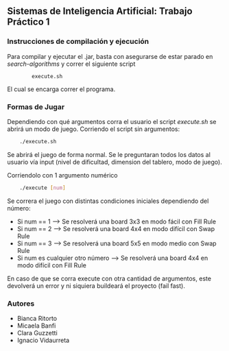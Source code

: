 ## Sistemas de Inteligencia Artificial: Trabajo Práctico 1

### Instrucciones de compilación y ejecución

Para compilar y ejecutar el .jar, basta con asegurarse de estar parado en _search-algorithms_ y correr el siguiente script

```
        execute.sh
```
El cual se encarga  correr el programa.

### Formas de Jugar
Dependiendo con qué argumentos corra el usuario el script *execute.sh* se abrirá un modo de juego. Corriendo el script sin argumentos:
```bash
    ./execute.sh
```
Se abrirá el juego de forma normal. Se le preguntaran todos los datos al usuario vía input (nivel de dificultad, dimension del tablero, modo de juego).

Corriendolo con 1 argumento numérico

```bash
    ./execute [num]
```
Se correra el juego con distintas condiciones iniciales dependiendo del número:
* Si num == 1 --> Se resolverá una board 3x3 en modo fácil con Fill Rule
* Si num == 2 --> Se resolverá una board 4x4 en modo difícil con Swap Rule
* Si num == 3 --> Se resolverá una board 5x5 en modo medio con Swap Rule
* Si num es cualquier otro número --> Se resolverá una board 4x4 en modo difícil con Fill Rule

En caso de que se corra execute con otra cantidad de argumentos, este devolverá un error y ni siquiera buildeará el proyecto (fail fast).




### Autores

- Bianca Ritorto
- Micaela Banfi
- Clara Guzzetti
- Ignacio Vidaurreta

